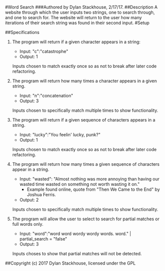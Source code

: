 #Word Search
###Authored by Dylan Stackhouse, 2/17/17.
##Description
A website through which the user inputs two strings, one to search through, and one to search for. The website will return to the user how many iterations of their search string was found in their second input.
#Setup

##Specifications
1. The program will return if a given character appears in a string:
    * Input: "c":"catastrophe"
    * Output: 1

    Inputs chosen to match exactly once so as not to break after later code refactoring.

2. The program will return how many times a character appears in a given string.
    * Input: "n":"concatenation"
    * Output: 3

    Inputs chosen to specifically match multiple times to show functionality.

2. The program will return if a given sequence of characters appears in a string.
    * Input: "lucky":"You feelin' lucky, punk?"
    * Output: 1

    Inputs chosen to match exactly once so as not to break after later code refactoring.

3. The program will return how many times a given sequence of characters appear in a string.
    * Input: "wasted": "Almost nothing was more annoying than having our wasted time wasted on something not worth wasting it on."
        * Example found online, quote from "Then We Came to the End" by Joshua Ferris.
    * Output: 2

    Inputs chosen to specifically match multiple times to show functionality.
4. The program will allow the user to select to search for partial matches or full words only.
    * Input: "word":"word word wordy wordy words. word." | partial_search = "false"
    * Output: 3

    Inputs choses to show that partial matches will not be detected.

##Copyright (c) 2017 Dylan Stackhouse, licensed under the GPL
